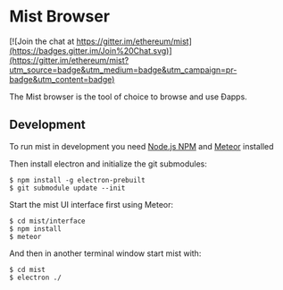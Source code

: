 # Mist Browser

[![Join the chat at https://gitter.im/ethereum/mist](https://badges.gitter.im/Join%20Chat.svg)](https://gitter.im/ethereum/mist?utm_source=badge&utm_medium=badge&utm_campaign=pr-badge&utm_content=badge)

The Mist browser is the tool of choice to browse and use Ðapps.


## Development

To run mist in development you need [Node.js NPM](https://nodejs.org) and [Meteor](https://www.meteor.com/install) installed

Then install electron and initialize the git submodules:

    $ npm install -g electron-prebuilt
    $ git submodule update --init

Start the mist UI interface first using Meteor:

    $ cd mist/interface
    $ npm install
    $ meteor

And then in another terminal window start mist with:

    $ cd mist
    $ electron ./
